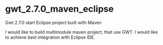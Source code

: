 # gwt_2.7.0_maven_eclipse
Gwt 2.7.0 start Eclipse project built with Maven

I would like to build multimodule maven project, that use GWT.
I would like to achieve best integration with Eclipse IDE.
